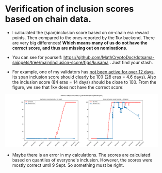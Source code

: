 # Verification of inclusion scores based on chain data.

- I calculated the (span)inclusion score based on on-chain era reward points. Then compared to the ones reported by the 1kv backend. There are very big 
differences! **Which means many of us do not have the correct score, and thus are missing out on nominations.**

- You can see for yourself: https://github.com/MathCryptoDoc/dotsama-snippets/tree/main/inclusion-score/figs/kusama . Just find your stash.

- For example, one of my validators has [not been active for over 12 
days](https://kusama.subscan.io/validator/EARQCUK4Y3oN3LCuyjriBxPesNAuQWa7ifjsfNSU6srpFAq?tab=era). Its span inclusion score should clearly be 100 (28 eras 
= 4.6 days). Also the inclusion score (84 eras = 14 days) should be close to 100. From the figure, we see that 1kv does not have the correct score:
 
![figure](https://github.com/MathCryptoDoc/dotsama-snippets/blob/main/inclusion-score/figs/kusama/EARQCUK4Y3oN3LCuyjriBxPesNAuQWa7ifjsfNSU6srpFAq.png)

- Maybe there is an error in my calculations. The scores are calculated based on quantiles of everyone's inclusion. However, the scores were mostly correct 
until 9 Sept. So something must be right.
